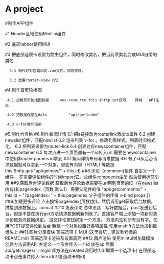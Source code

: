 # A project

#制作APP组件

#1.Header区域使用Mint-ui组件

#2.底部tabber使用MUI

#3.把底部选项卡设置为路由组件，同时修改类名，把当前项类名变成MUI自带的类名
   
      3.1 制作好对应路由的.vue文件。规则写好。
   
      3.2 放置router-view（坑）
 
#4.制作首页轮播图
   
     4.1 加载首页轮播图数据     vue-resource this.$http.get获取    跨域   API注意
  
     4.2 把数据保存在data          "api/getlunbo"
  
     4.3 v-for循环渲染
#5.制作六宫格
#6.制作新闻详情
     6.1 把a链接改为routerlink添加to属性
     6.2 创建newslist组件，匹配newlist
     6.2 渲染列表 v-for 。修改列表样式。列表时间格式化。
     6.3 把列表设置为router-link
     6.4 创建对应newscontainer组件，匹配newscontainer
     6.5 每次点进一个页面都有一个id传入url,需要在newscontainer中使用$router.params.id拿到 
##7.新闻详情布局与请求数据
     6.6 有了id从后台请求数据就可以拿到一个对象，里面有内容（HTML) 等数据            this.$http.get("api/getnew/" + this.id)
##8.评论（comment)组件
     自定义一个组件，
     在需要评论组件的时候import它。父组件compoents注册   然后使用标签引用
##9.获取后台评论数据
     获取后台评论数据需要在url用到页面的ID（在newslist内有)和pageindex（页数,默认1） 
     需要父组件的值      "api/getcomments/" + this.id + "?pageindex=" + this.pageindex
     父子组件的传值  v-bind  props:[]
##9.加载更多评论
     点击按钮pageindex(页数)加1。然后调用get获取后台数据。拼接到原数据上。concat
##10.发表评论
     总体思路：写好数据后，post发送到后台，但是不要在执行get方法请求数据刷新列表了。直接客户端上添加一项新对象
     评论框双向数据绑定。 提交评论按钮绑定一个方法。 
     方法内先判断有没有字。使用POST提交评论到后台
     新建一个对象设置好各项属性 使用unshift方法添加到数组头上
##11.图片分享模块
     顶端选项卡 MUI (这里有坑，建议看老师的REAME.md)
     顶端选项卡渲染及设置高亮
##12.图片渲染
     使用mintui懒加载模块
     创建方法调用API 并定义一个形参传入一个id 放在api后面     api/getimages/'+imgid
     此方法在created调用时传0(即第一个选项卡)  在顶部选项卡点击事件传入item.id(即各选项卡的id)